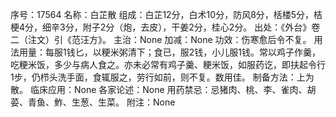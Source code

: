 序号：17564
名称：白芷散
组成：白芷12分，白术10分，防风8分，栝楼5分，桔梗4分，细辛3分，附子2分（炮，去皮），干姜2分，桂心2分。
出处：《外台》卷二（注文）引《范汪方》。
主治：None
加减：None
功效：伤寒愈后令不复。
用法用量：每服1钱匕，以粳米粥清下；食已，服2钱，小儿服1钱。常以鸡子作羹，吃粳米饭，多少与病人食之。亦未必常有鸡子羹、粳米饭，如服药讫，即扶起令行1步，仍栉头洗手面，食辄服之，劳行如前，则不复。数用佳。
制备方法：上为散。
临床应用：None
各家论述：None
用药禁忌：忌猪肉、桃、李、雀肉、胡荽、青鱼、鮓、生葱、生菜。
附注：None
